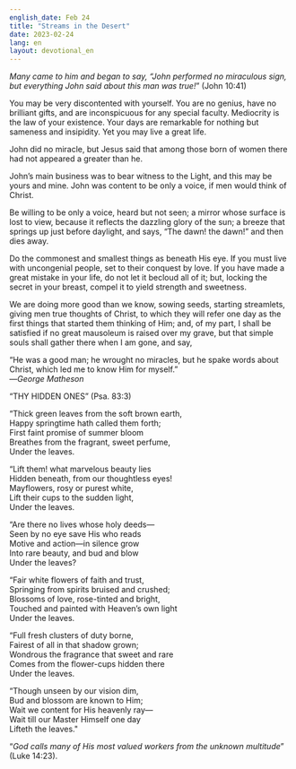 ```yaml
---
english_date: Feb 24
title: "Streams in the Desert"
date: 2023-02-24
lang: en
layout: devotional_en
---
```





<p><em>Many came to him and began to say, “John performed no miraculous sign, but everything John said about this man was true!</em>” (John 10:41)

</p>

<p>You may be very discontented with yourself. You are no genius, have no brilliant gifts, and are inconspicuous for any special faculty. Mediocrity is the law of your existence. Your days are remarkable for nothing but sameness and insipidity. Yet you may live a great life.

</p>

<p>John did no miracle, but Jesus said that among those born of women there had not appeared a greater than he.

</p>

<p>John’s main business was to bear witness to the Light, and this may be yours and mine. John was content to be only a voice, if men would think of Christ.

</p>

<p>Be willing to be only a voice, heard but not seen; a mirror whose surface is lost to view, because it reflects the dazzling glory of the sun; a breeze that springs up just before daylight, and says, “The dawn! the dawn!” and then dies away.

</p>

<p>Do the commonest and smallest things as beneath His eye. If you must live with uncongenial people, set to their conquest by love. If you have made a great mistake in your life, do not let it becloud all of it; but, locking the secret in your breast, compel it to yield strength and sweetness.

</p>

<p>We are doing more good than we know, sowing seeds, starting streamlets, giving men true thoughts of Christ, to which they will refer one day as the first things that started them thinking of Him; and, of my part, I shall be satisfied if no great mausoleum is raised over my grave, but that simple souls shall gather there when I am gone, and say,

</p>

<p>“He was a good man; he wrought no miracles, but he spake words about Christ, which led me to know Him for myself.”<br/> —<em>George Matheson</em>

</p>

<p>“THY HIDDEN ONES” (Psa. 83:3)

</p>

<p>“Thick green leaves from the soft brown earth,<br/> Happy springtime hath called them forth;<br/> First faint promise of summer bloom<br/> Breathes from the fragrant, sweet perfume,<br/> Under the leaves.

</p>

<p>“Lift them! what marvelous beauty lies<br/> Hidden beneath, from our thoughtless eyes!<br/> Mayflowers, rosy or purest white,<br/> Lift their cups to the sudden light,<br/> Under the leaves.

</p>

<p>“Are there no lives whose holy deeds—<br/> Seen by no eye save His who reads<br/> Motive and action—in silence grow<br/> Into rare beauty, and bud and blow<br/> Under the leaves?

</p>

<p>“Fair white flowers of faith and trust,<br/> Springing from spirits bruised and crushed;<br/> Blossoms of love, rose-tinted and bright,<br/> Touched and painted with Heaven’s own light<br/> Under the leaves.

</p>

<p>“Full fresh clusters of duty borne,<br/> Fairest of all in that shadow grown;<br/> Wondrous the fragrance that sweet and rare<br/> Comes from the flower-cups hidden there<br/> Under the leaves.

</p>

<p>“Though unseen by our vision dim,<br/> Bud and blossom are known to Him;<br/> Wait we content for His heavenly ray—<br/> Wait till our Master Himself one day<br/> Lifteth the leaves."

</p>

<p>“<em>God calls many of His most valued workers from the unknown multitude</em>” (Luke 14:23).

</p>

<p></p>